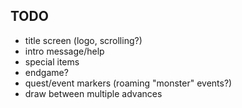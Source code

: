 ## TODO
* title screen (logo, scrolling?)
* intro message/help
* special items
* endgame?
* quest/event markers (roaming "monster" events?)
* draw between multiple advances
